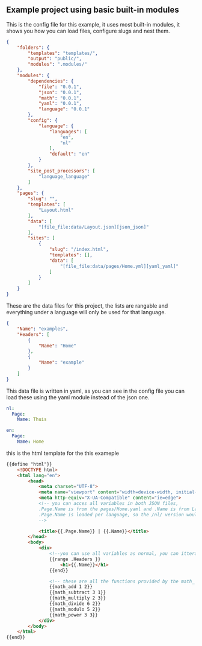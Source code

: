 ## Example project using basic built-in modules
This is the config file for this example, it uses most built-in modules, it shows you how you can load files, configure slugs and nest them.

```json
{
    "folders": {
        "templates": "templates/",
        "output": "public/",
        "modules": ".modules/"
    },
    "modules": {
        "dependencies": {
            "file": "0.0.1",
            "json": "0.0.1",
            "math": "0.0.1",
            "yaml": "0.0.1",
            "language": "0.0.1"
        },
        "config": {
            "language": {
                "languages": [
                    "en",
                    "nl"
                ],
                "default": "en"
            }
        },
        "site_post_processors": [
            "language_language"
        ]
    },
    "pages": {
        "slug": "",
        "templates": [
            "Layout.html"
        ],
        "data": [
            "[file_file:data/Layout.json][json_json]"
        ],
        "sites": [
            {
                "slug": "/index.html",
                "templates": [],
                "data": [
                    "[file_file:data/pages/Home.yml][yaml_yaml]"
                ]
            }
        ]
    }
}
```

These are the data files for this project, the lists are rangable and everything under a language will only be used for that language.
```json
{
    "Name": "examples",
    "Headers": [
        {
            "Name": "Home"
        },
        {
            "Name": "example"
        }
    ]
}
```
This data file is written in yaml, as you can see in the config file you can load these using the yaml module instead of the json one.
```yaml
nl: 
  Page: 
    Name: Thuis

en:
  Page: 
    Name: Home
```

this is the html template for the this exameple

```html
{{define "html"}}
    <!DOCTYPE html>
    <html lang="en">
        <head>
            <meta charset="UTF-8">
            <meta name="viewport" content="width=device-width, initial-scale=1.0">
            <meta http-equiv="X-UA-Compatible" content="ie=edge">
            <!-- you can acces all variables in both JSON files,
            .Page.Name is from the pages/Home.yaml and .Name is from Layout.json
            .Page.Name is loaded per language, so the /nl/ version would use Thuis  
            -->

            <title>{{.Page.Name}} | {{.Name}}</title>
        </head>
        <body>
            <div>
                <!--you can use all variables as normal, you can itterateover them etc-->
                {{range .Headers }}
                    <h1>{{.Name}}</h1>
                {{end}}

                <!-- these are all the functions provided by the math_ -->
                {{math_add 1 2}} 
                {{math_subtract 3 1}}
                {{math_multiply 2 3}}
                {{math_divide 6 2}}
                {{math_modulo 5 2}}
                {{math_power 3 3}}
            </div>
        </body>
    </html>
{{end}}
```

